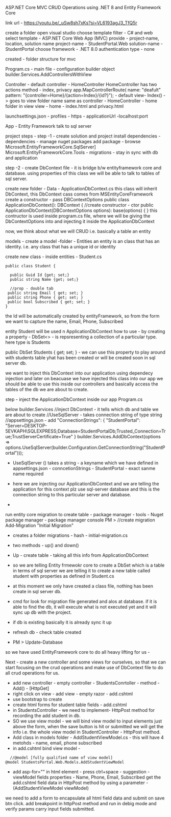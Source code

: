 ASP.NET Core MVC CRUD Operations using .NET 8 and Entity Framework Core

link url - https://youtu.be/_uSw8sh7xKs?si=VL6193agJ3_TfQ5r

create a folder
open visual studio
choose template
filter - C# and web
select template - ASP.NET Core Web App (MVC)
provide - project-name, location, solution name
project-name - StudentPortal.Web
solution-name - StudentPortal
choose framework - .NET 8.0
authentication type - none

created - folder structure for mvc

Program.cs - main file - configuration
  builder object
  builder.Services.AddControllersWithView
  
Controller - default controller - HomeController
            HomeController has two actions method - index, privacy
  app.MapControllerRoute(
    name: "deafult"
    pattern: "{controller=Home}/{action=Index}/{id?}");
    - default view- Index()  -> goes to view folder name same as controller - HomeController - home folder in view
    view - home - index.html and privacy.html

launchsettings.json - profiles - https - applicationUrl -localhost:port

App - Entity Framework talk to sql server

project steps -
step -1 - create solution and project
install dependencies -
dependencies - manage nuget packages
add package -
browse 
Microsoft.EntityFrameworkCore.SqlServer]
Microsoft.EntityFrameworkCore.Tools - migrations - stay in sync with db and application

step -2 - create DbContext file - it is bridge b/w entityframework core and database. using properties of this class we will be able to talk to tables of sql server.

create new folder - Data - ApplicationDbContext.cs
this class will inherit DbContext, this DbContext cass comes from MSEntityCoreFramework
create a constructor - pass DBContextOptions<type>
public class ApplicationDbContext(): DBContext 
{
  //create constructor - ctor
  public ApplicationDbContext(DBContextOptions<ApplicationDbContext> options): base(options)
  { }
this contructor is used inside program.cs file, where we will be giving the DbContextOptions into and injecting it inside the ApplicationDbContext 

now, we think about what we will CRUD i.e. basically a table an entity

models - create a model -folder - Entities 
an entity is an class that has an identity. i.e. any class that has a unique id or identity

create new class - inside entities - Student.cs
```
public class Student {

  public Guid Id {get; set;}
  public string Name {get; set;}

  //prop - double tab
 public string Email { get; set; }
 public string Phone { get; set; }
 public bool Subscribed { get; set; }  
}
```
the Id will be automatically created by entityFramework, so from the form we want to capture the name, Email, Phone, Subscribed

entity Student will be used n ApplicationDbContext
how to use - by creating a property - DbSet<> - is repsresenting a collection of a particular type. here type is Students

 public DbSet<Student> Students { get; set; } - we can use this property to play around with students table yhat has been created or will be created soon in sql server db.

we want to inject this DbContext into our application using dependecy injection and later on beacuase we have injected this class into our app we should be able to use this inside our controllers and basically access the tables of the db we are about to create.

step - inject the ApplicationDbContext inside our app
Program.cs

below builder.Services
//inject DbContext - it tells which db and table we are about to create
//UseSqlServer - takes connection string of type string
//appsettings.json - 
add "ConnectionStrings": {
  "StudentPortal": "Server=DESKTOP-5EVKAPH\\SQLEXPRESS;Database=StudentPortalDb;Trusted_Connection=True;TrustServerCertificate=True"
}
builder.Services.AddDbContext<ApplicationDbContext>(options => options.UseSqlServer(builder.Configuration.GetConnectionString("StudentPortal")));
- UseSqlServer () takes a string - a keyname which we have defined in appsettings.json - conncetionStrings - StudentPortal - exact sanme name required

- here we are injecting our ApplicationDbContext and we are telling the application for this context plz use sql-server database and this is the connection string to this particular server and database.

- 
run entity core migration to create table  -
package manager - tools - Nuget package manager - package manager console
PM >
//create migration
Add-Migration "Initial Migration"
- creates a folder migrations - hash - initial-migration.cs
- two methods - up() and down()
- Up - create table - taking all this info from ApplicationDbContext
- so we are telling Entity frmewokr core to create a DbSet which is a table in terms of sql server
we are telling it to create a new table called student with properties as defined in Student.cs
- at this moment we only have created a class file, nothing has been create in sql server db.
- cmd for look for migration file generated and alos at database. if it is able to  find the db, it will execute what is not executed yet and it will sync up db with the project.

- if db is existing basically it is already sync it up
- refresh db - check table created
- PM > Update-Database 

 so we have used EntityFramework core to do all heavy lifting for us -

Next - create a new controller and some views for ourselves, so that we can start focusing on the crud operations and make use of DbContext file to do all crud operations for us.

- add new controller - empty controller - StudentsConrtoller - method - Add() - [HttpGet]
-  right click on view - add view - empty razor - add.cshtml
-  use bootstrap to create 
- create html forms for student table fields - add.cshtml
- in StudentsController - we need to implement- HttpPost method for recording the add student in db.
- SO we use view model - we will bind view model to input elements just above the form, when the save button is hit or submitted we will get the info i.e. the whole view model in StudentController - HttpPost method.
- Add class in models folder - AddStudentViewModel.cs - this will have 4 metohds - name, email, phone subscribed
- in add.cshtml bind view model -
```
  //@model [fully qualified name of view model]
@model StudentsPortal.Web.Models.AddStudentViewModel
```
- add asp-for="" in html element - press ctrl+space - suggestion - viewModel fields properties - Name, Phone, Email, Subscribed 
get the add.cshtml field data in HttpPost method by using a parameter - (AddStudentViewModel viewModel)


we need to add a form to encapsulate all html field data and submit on save btn click.
add breakpoint in httpPost method and run in debig mode and verify params carry input fields submitted.
